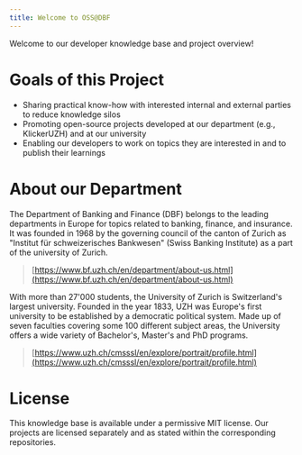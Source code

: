 ```yaml
---
title: Welcome to OSS@DBF
---
```

Welcome to our developer knowledge base and project overview!
# Goals of this Project

- Sharing practical know-how with interested internal and external parties to reduce knowledge silos
- Promoting open-source projects developed at our department (e.g., KlickerUZH) and at our university
- Enabling our developers to work on topics they are interested in and to publish their learnings
# About our Department

The Department of Banking and Finance (DBF) belongs to the leading departments in Europe for topics related to banking, finance, and insurance. It was founded in 1968 by the governing council of the canton of Zurich as "Institut für schweizerisches Bankwesen" (Swiss Banking Institute) as a part of the university of Zurich.

> [https://www.bf.uzh.ch/en/department/about-us.html](https://www.bf.uzh.ch/en/department/about-us.html)

With more than 27'000 students, the University of Zurich is Switzerland's largest university. Founded in the year 1833, UZH was Europe's first university to be established by a democratic political system. Made up of seven faculties covering some 100 different subject areas, the University offers a wide variety of Bachelor's, Master's and PhD programs.

> [https://www.uzh.ch/cmsssl/en/explore/portrait/profile.html](https://www.uzh.ch/cmsssl/en/explore/portrait/profile.html)
# License

This knowledge base is available under a permissive MIT license. Our projects are licensed separately and as stated within the corresponding repositories.